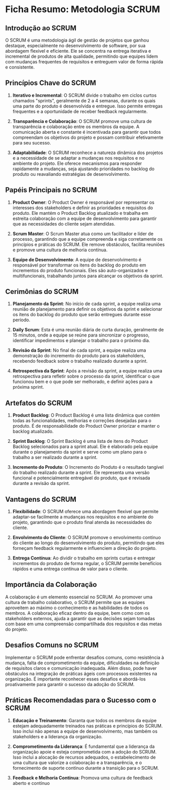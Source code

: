 # Ficha Resumo: Metodologia SCRUM

## Introdução ao SCRUM

O SCRUM é uma metodologia ágil de gestão de projetos que ganhou destaque, especialmente no desenvolvimento de software, por sua abordagem flexível e eficiente. Ele se concentra na entrega iterativa e incremental de produtos de alta qualidade, permitindo que equipes lidem com mudanças frequentes de requisitos e entreguem valor de forma rápida e consistente.

## Princípios Chave do SCRUM

1. **Iterativo e Incremental**: O SCRUM divide o trabalho em ciclos curtos chamados "sprints", geralmente de 2 a 4 semanas, durante os quais uma parte do produto é desenvolvida e entregue. Isso permite entregas frequentes e a oportunidade de receber feedback regularmente.

2. **Transparência e Colaboração**: O SCRUM promove uma cultura de transparência e colaboração entre os membros da equipe. A comunicação aberta e constante é incentivada para garantir que todos compreendam os objetivos do projeto e possam contribuir efetivamente para seu sucesso.

3. **Adaptabilidade**: O SCRUM reconhece a natureza dinâmica dos projetos e a necessidade de se adaptar a mudanças nos requisitos e no ambiente do projeto. Ele oferece mecanismos para responder rapidamente a mudanças, seja ajustando prioridades no backlog do produto ou reavaliando estratégias de desenvolvimento.

## Papéis Principais no SCRUM

1. **Product Owner**: O Product Owner é responsável por representar os interesses dos stakeholders e definir as prioridades e requisitos do produto. Ele mantém o Product Backlog atualizado e trabalha em estreita colaboração com a equipe de desenvolvimento para garantir que as necessidades do cliente sejam atendidas.

2. **Scrum Master**: O Scrum Master atua como um facilitador e líder de processo, garantindo que a equipe compreenda e siga corretamente os princípios e práticas do SCRUM. Ele remove obstáculos, facilita reuniões e promove uma cultura de melhoria contínua.

3. **Equipe de Desenvolvimento**: A equipe de desenvolvimento é responsável por transformar os itens do backlog do produto em incrementos do produto funcionais. Eles são auto-organizados e multifuncionais, trabalhando juntos para alcançar os objetivos da sprint.

## Cerimônias do SCRUM

1. **Planejamento da Sprint**: No início de cada sprint, a equipe realiza uma reunião de planejamento para definir os objetivos da sprint e selecionar os itens do backlog do produto que serão entregues durante esse período.

2. **Daily Scrum**: Esta é uma reunião diária de curta duração, geralmente de 15 minutos, onde a equipe se reúne para sincronizar o progresso, identificar impedimentos e planejar o trabalho para o próximo dia.

3. **Revisão da Sprint**: No final de cada sprint, a equipe realiza uma demonstração do incremento do produto para os stakeholders, recebendo feedback sobre o trabalho realizado durante a sprint.

4. **Retrospectiva da Sprint**: Após a revisão da sprint, a equipe realiza uma retrospectiva para refletir sobre o processo da sprint, identificar o que funcionou bem e o que pode ser melhorado, e definir ações para a próxima sprint.

## Artefatos do SCRUM

1. **Product Backlog**: O Product Backlog é uma lista dinâmica que contém todas as funcionalidades, melhorias e correções desejadas para o produto. É de responsabilidade do Product Owner priorizar e manter o backlog atualizado.

2. **Sprint Backlog**: O Sprint Backlog é uma lista de itens do Product Backlog selecionados para a sprint atual. Ele é elaborado pela equipe durante o planejamento da sprint e serve como um plano para o trabalho a ser realizado durante a sprint.

3. **Incremento do Produto**: O Incremento do Produto é o resultado tangível do trabalho realizado durante a sprint. Ele representa uma versão funcional e potencialmente entregável do produto, que é revisada durante a revisão da sprint.

## Vantagens do SCRUM

1. **Flexibilidade**: O SCRUM oferece uma abordagem flexível que permite adaptar-se facilmente a mudanças nos requisitos e no ambiente do projeto, garantindo que o produto final atenda às necessidades do cliente.

2. **Envolvimento do Cliente**: O SCRUM promove o envolvimento contínuo do cliente ao longo do desenvolvimento do produto, permitindo que eles forneçam feedback regularmente e influenciem a direção do projeto.

3. **Entrega Contínua**: Ao dividir o trabalho em sprints curtas e entregar incrementos do produto de forma regular, o SCRUM permite benefícios rápidos e uma entrega contínua de valor para o cliente.

## Importância da Colaboração

A colaboração é um elemento essencial no SCRUM. Ao promover uma cultura de trabalho colaborativo, o SCRUM permite que as equipes aproveitem ao máximo o conhecimento e as habilidades de todos os membros. A colaboração eficaz dentro da equipe, bem como com os stakeholders externos, ajuda a garantir que as decisões sejam tomadas com base em uma compreensão compartilhada dos requisitos e das metas do projeto.

## Desafios Comuns no SCRUM

Implementar o SCRUM pode enfrentar desafios comuns, como resistência à mudança, falta de comprometimento da equipe, dificuldades na definição de requisitos claros e comunicação inadequada. Além disso, pode haver obstáculos na integração de práticas ágeis com processos existentes na organização. É importante reconhecer esses desafios e abordá-los proativamente para garantir o sucesso da adoção do SCRUM.

## Práticas Recomendadas para o Sucesso com o SCRUM

1. **Educação e Treinamento**: Garanta que todos os membros da equipe estejam adequadamente treinados nas práticas e princípios do SCRUM. Isso inclui não apenas a equipe de desenvolvimento, mas também os stakeholders e a liderança da organização.

2. **Comprometimento da Liderança**: É fundamental que a liderança da organização apoie e esteja comprometida com a adoção do SCRUM. Isso inclui a alocação de recursos adequados, o estabelecimento de uma cultura que valorize a colaboração e a transparência, e o fornecimento de suporte contínuo durante a transição para o SCRUM.

3. **Feedback e Melhoria Contínua**: Promova uma cultura de feedback aberto e contínuo

